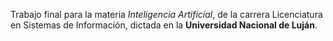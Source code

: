 Trabajo final para la materia _Inteligencia Artificial_, de la carrera Licenciatura en Sistemas de Información, dictada en la __Universidad Nacional de Luján__.